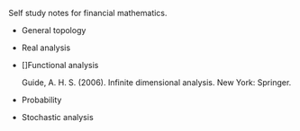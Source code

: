 Self study notes for financial mathematics.

- General topology

- Real analysis

- []Functional analysis

	Guide, A. H. S. (2006). Infinite dimensional analysis. New York: Springer.

- Probability


- Stochastic analysis

